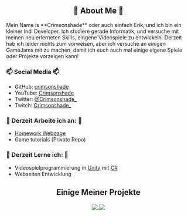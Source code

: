 <!-- Links zu projekten -->
[Workin-0]: https://github.com/crimsonshade/homework-page

<div align="center">
  <h2>👋 About Me 👋
</div>
Mein Name is **Crimsonshade** oder auch einfach Erik, und ich bin ein kleiner Indi Developer. Ich studiere gerade Informatik, und versuche mit meinen neu erlerneten Skills, eingene Videospiele zu entwickeln. Derzeit hab ich leider nichts zum vorweisen, aber ich versuche an einigen GameJams mit zu machen, damit ich euch auch mal einige eigene Spiele oder Projekte vorzeigen kann!

### 📫 Social Media 📫
- GitHub: [crimsonshade](https://github.com/crimsonshade)
- YouTube: [Crimsonshade](https://www.youtube.com/channel/UC2H7HblECA1_R2gWPjH26qw)
- Twitter: [@Crimsonshade_](https://twitter.com/Crimsonshade_)
- Twitch: [Crimsonshade_](https://www.twitch.tv/crimsonshade_)

### 🔭 Derzeit Arbeite ich an: 🔭
- [Homework Webpage][Workin-0]
- Game tutorials (Private Repo)

### 🌱 Derzeit Lerne ich: 🌱
- Videospielprogrammierung in [Unity](https://unity.com) mit [C#](https://en.wikipedia.org/wiki/C_Sharp_%28programming_language%29)
- Webseiten Entwicklung

<div align="center">
  <h2>Einige Meiner Projekte</h2>
</div>

<div align="center">
<!--CURRENT_PROJECTS_BEGIN-->
<a href="https://github.com/crimsonshade/homework-page">
  <img align="center" src="https://github-readme-stats.vercel.app/api/pin/?username=crimsonshade&repo=homework-page&show_icons=true&theme=tokyonight" />
</a><a href="https://github.com/crimsonshade/crimsonshade">
  <img align="center" src="https://github-readme-stats.vercel.app/api/pin/?username=crimsonshade&repo=crimsonshade&show_icons=true&theme=tokyonight" />
</a><!--CURRENT_PROJECTS_END-->
</div> 
